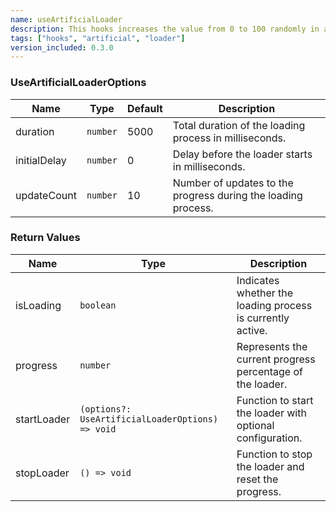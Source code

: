 ```yaml
---
name: useArtificialLoader
description: This hooks increases the value from 0 to 100 randomly in a given time. This helps us to give the loading effects and the increase is random thus making it more realistic. You can use it in various website loaders as well as loading page elements like top loading bars.
tags: ["hooks", "artificial", "loader"]
version_included: 0.3.0
---
```


### UseArtificialLoaderOptions

| Name         | Type     | Default | Description                                                   |
| ------------ | -------- | ------- | ------------------------------------------------------------- |
| duration     | `number` | 5000    | Total duration of the loading process in milliseconds.        |
| initialDelay | `number` | 0       | Delay before the loader starts in milliseconds.               |
| updateCount  | `number` | 10      | Number of updates to the progress during the loading process. |

### Return Values

| Name        | Type                                             | Description                                                |
| ----------- | ------------------------------------------------ | ---------------------------------------------------------- |
| isLoading   | `boolean`                                        | Indicates whether the loading process is currently active. |
| progress    | `number`                                         | Represents the current progress percentage of the loader.  |
| startLoader | `(options?: UseArtificialLoaderOptions) => void` | Function to start the loader with optional configuration.  |
| stopLoader  | `() => void`                                     | Function to stop the loader and reset the progress.        |
